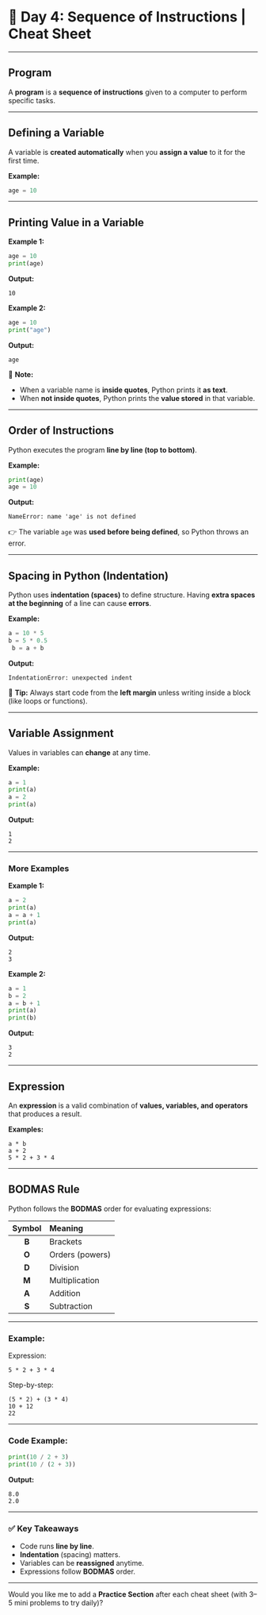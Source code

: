 # 🐍 **Day 4: Sequence of Instructions | Cheat Sheet**

---

## **Program**

A **program** is a **sequence of instructions** given to a computer to perform specific tasks.

---

## **Defining a Variable**

A variable is **created automatically** when you **assign a value** to it for the first time.

**Example:**

```python
age = 10
```

---

## **Printing Value in a Variable**

**Example 1:**

```python
age = 10
print(age)
```

**Output:**

```
10
```

**Example 2:**

```python
age = 10
print("age")
```

**Output:**

```
age
```

📝 **Note:**

- When a variable name is **inside quotes**, Python prints it **as text**.
- When **not inside quotes**, Python prints the **value stored** in that variable.

---

## **Order of Instructions**

Python executes the program **line by line (top to bottom)**.

**Example:**

```python
print(age)
age = 10
```

**Output:**

```
NameError: name 'age' is not defined
```

👉 The variable `age` was **used before being defined**, so Python throws an error.

---

## **Spacing in Python (Indentation)**

Python uses **indentation (spaces)** to define structure.
Having **extra spaces at the beginning** of a line can cause **errors**.

**Example:**

```python
a = 10 * 5
b = 5 * 0.5
 b = a + b
```

**Output:**

```
IndentationError: unexpected indent
```

🧠 **Tip:** Always start code from the **left margin** unless writing inside a block (like loops or functions).

---

## **Variable Assignment**

Values in variables can **change** at any time.

**Example:**

```python
a = 1
print(a)
a = 2
print(a)
```

**Output:**

```
1
2
```

---

### **More Examples**

**Example 1:**

```python
a = 2
print(a)
a = a + 1
print(a)
```

**Output:**

```
2
3
```

**Example 2:**

```python
a = 1
b = 2
a = b + 1
print(a)
print(b)
```

**Output:**

```
3
2
```

---

## **Expression**

An **expression** is a valid combination of **values, variables, and operators** that produces a result.

**Examples:**

```
a * b
a + 2
5 * 2 + 3 * 4
```

---

## **BODMAS Rule**

Python follows the **BODMAS** order for evaluating expressions:

| Symbol | Meaning         |
| :----: | :-------------- |
| **B**  | Brackets        |
| **O**  | Orders (powers) |
| **D**  | Division        |
| **M**  | Multiplication  |
| **A**  | Addition        |
| **S**  | Subtraction     |

---

### **Example:**

Expression:

```
5 * 2 + 3 * 4
```

Step-by-step:

```
(5 * 2) + (3 * 4)
10 + 12
22
```

---

### **Code Example:**

```python
print(10 / 2 + 3)
print(10 / (2 + 3))
```

**Output:**

```
8.0
2.0
```

---

### ✅ **Key Takeaways**

- Code runs **line by line**.
- **Indentation** (spacing) matters.
- Variables can be **reassigned** anytime.
- Expressions follow **BODMAS** order.

---

Would you like me to add a **Practice Section** after each cheat sheet (with 3–5 mini problems to try daily)?
